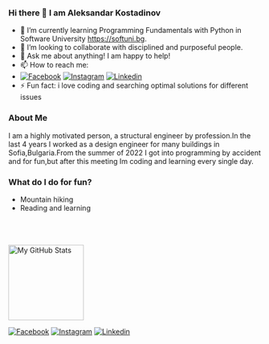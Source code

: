### Hi there 👋 I am Aleksandar Kostadinov



- 🌱 I’m currently learning Programming Fundamentals with Python in Software University https://softuni.bg.
- 👯 I’m looking to collaborate with disciplined and purposeful people.
- 💬 Ask me about anything! I am happy to help! 
- 📫 How to reach me: 
- [![Facebook](https://img.shields.io/badge/-Facebook-00B2FF?style=flat-square&logo=Facebook&logoColor=white)]([https://www.facebook.com/profile.php?id=100080198403604](https://www.facebook.com/profile.php?id=100004523792859))
[![Instagram](https://img.shields.io/badge/-Instagram-e4405f?style=flat-square&logo=Instagram&logoColor=white)]([https://www.instagram.com/call.me.mitko/](https://www.instagram.com/aleksandarkostadinov/))
[![Linkedin](https://img.shields.io/badge/-Linkedin-08C6F5?style=flat-square&logo=Linkedin&logoColor=white)]([https://www.linkedin.com/in/dimitar-dimitrov-274807254/](https://www.linkedin.com/in/aleksandar-kostadinov-0bb016162/))
- ⚡ Fun fact: i love coding and searching optimal solutions for different issues


### About Me
I am a highly motivated person, a structural engineer by profession.In the last 4 years I worked as a design engineer for many buildings in Sofia,Bulgaria.From the summer of 2022 I got into programming by accident and for fun,but after this meeting Im coding and learning every single day.


### What do I do for fun?
- Mountain hiking
- Reading and learning

<br><br><br>
  <img height="150" alt="My GitHub Stats" src="https://github-readme-stats.vercel.app/api/top-langs/?username=aekostadinov&layout=compact&langs_count=12&theme=aura&text_color=00FFFB" />



[![Facebook](https://img.shields.io/badge/-Facebook-00B2FF?style=flat-square&logo=Facebook&logoColor=white)]([https://www.facebook.com/profile.php?id=100080198403604](https://www.facebook.com/profile.php?id=100004523792859))
[![Instagram](https://img.shields.io/badge/-Instagram-e4405f?style=flat-square&logo=Instagram&logoColor=white)]([https://www.instagram.com/call.me.mitko/](https://www.instagram.com/aleksandarkostadinov/))
[![Linkedin](https://img.shields.io/badge/-Linkedin-08C6F5?style=flat-square&logo=Linkedin&logoColor=white)]([https://www.linkedin.com/in/dimitar-dimitrov-274807254/](https://www.linkedin.com/in/aleksandar-kostadinov-0bb016162/))
